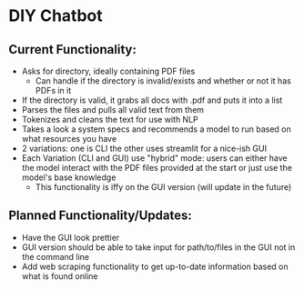 # DIY Chatbot

## Current Functionality:
- Asks for directory, ideally containing PDF files
    - Can handle if the directory is invalid/exists and whether or not it has PDFs in it
- If the directory is valid, it grabs all docs with .pdf and puts it into a list
- Parses the files and pulls all valid text from them
- Tokenizes and cleans the text for use with NLP 
- Takes a look a system specs and recommends a model to run based on what resources you have
- 2 variations: one is CLI the other uses streamlit for a nice-ish GUI
- Each Variation (CLI and GUI) use "hybrid" mode: users can either have the model interact with the PDF files provided at the start or just use the model's base knowledge
    - This functionality is iffy on the GUI version (will update in the future)

## Planned Functionality/Updates:
- Have the GUI look prettier
- GUI version should be able to take input for path/to/files in the GUI not in the command line
- Add web scraping functionality to get up-to-date information based on what is found online 

